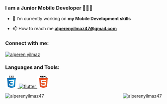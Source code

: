 <h3 align="left">I am a Junior Mobile Developer 👩🏻‍💻</h3>

- 🔭 I’m currently working on **my Mobile Development skills**

- 📫 How to reach me **alperenyilmaz47@gmail.com**

<h3 align="left">Connect with me:</h3>
<p align="left">
<a href="https://www.linkedin.com/in/alperen-y%C4%B1lmaz-068212185/" target="blank"><img align="center" src="https://raw.githubusercontent.com/rahuldkjain/github-profile-readme-generator/master/src/images/icons/Social/linked-in-alt.svg" alt="alperen yilmaz" height="30" width="40" /></a>
</p>


<h3 align="left">Languages and Tools:</h3>
<p align="left"> <a href="https://www.w3schools.com/css/" target="_blank" rel="noreferrer"> <img src="https://raw.githubusercontent.com/devicons/devicon/master/icons/css3/css3-original-wordmark.svg" alt="css3" width="40" height="40"/> </a> <a href="https://flutter.dev" target="_blank" rel="noreferrer"> <img src="https://www.vectorlogo.zone/logos/flutterio/flutterio-icon.svg" alt="flutter" width="40" height="40"/> </a> <a href="https://www.w3.org/html/" target="_blank" rel="noreferrer"> <img src="https://raw.githubusercontent.com/devicons/devicon/master/icons/html5/html5-original-wordmark.svg" alt="html5" width="40" height="40"/> </a> </p>

<p><img align="left" src="https://github-readme-stats.vercel.app/api/top-langs?username=alperenyilmaz47&show_icons=true&locale=en&layout=compact" alt="alperenyilmaz47" /></p>

<p><img align="right" src="https://github-readme-streak-stats.herokuapp.com/?user=alperenyilmaz47&" alt="alperenyilmaz47" /></p>
